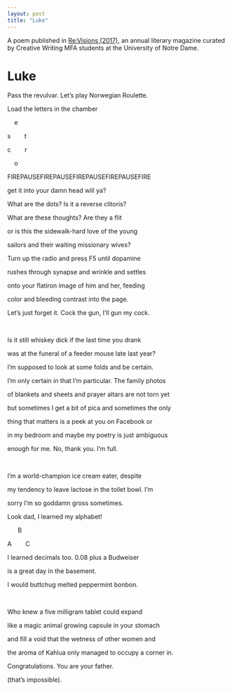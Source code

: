 ```yaml
---
layout: post
title: "Luke"
---
```


A poem published in [Re:Visions (2017)](https://issuu.com/nd_mfa_creative_writing/docs/revisions2017), an annual literary magazine curated by Creative Writing MFA students at the University of Notre Dame.

# Luke 

Pass the revulvar. Let’s play Norwegian Roulette.

Load the letters in the chamber


&nbsp;&nbsp;&nbsp;&nbsp;e

s&nbsp;&nbsp;&nbsp;&nbsp;&nbsp;&nbsp;&nbsp;&nbsp;t

c&nbsp;&nbsp;&nbsp;&nbsp;&nbsp;&nbsp;&nbsp;&nbsp;r

&nbsp;&nbsp;&nbsp;&nbsp;o


FIREPAUSEFIREPAUSEFIREPAUSEFIREPAUSEFIRE

get it into your damn head will ya?

What are the dots? Is it a reverse clitoris?

What are these thoughts? Are they a flit

or is this the sidewalk-hard love of the young

sailors and their waiting missionary wives?

Turn up the radio and press F5 until dopamine

rushes through synapse and wrinkle and settles

onto your flatiron image of him and her, feeding

color and bleeding contrast into the page.

Let’s just forget it. Cock the gun, I’ll gun my cock.

&nbsp;

Is it still whiskey dick if the last time you drank

was at the funeral of a feeder mouse late last year?

I’m supposed to look at some folds and be certain.

I’m only certain in that I’m particular. The family photos

of blankets and sheets and prayer altars are not torn yet

but sometimes I get a bit of pica and sometimes the only

thing that matters is a peek at you on Facebook or

in my bedroom and maybe my poetry is just ambiguous

enough for me. No, thank you. I’m full.

&nbsp;

I’m a world-champion ice cream eater, despite

my tendency to leave lactose in the toilet bowl. I’m

sorry I’m so goddamn gross sometimes.

Look dad, I learned my alphabet!

&nbsp;&nbsp;&nbsp;&nbsp;&nbsp;&nbsp;B

A&nbsp;&nbsp;&nbsp;&nbsp;&nbsp;&nbsp;&nbsp;&nbsp;C

I learned decimals too. 0.08 plus a Budweiser

is a great day in the basement.

I would buttchug melted peppermint bonbon.

&nbsp;

Who knew a five milligram tablet could expand

like a magic animal growing capsule in your stomach

and fill a void that the wetness of other women and

the aroma of Kahlua only managed to occupy a corner in.

Congratulations. You are your father.

(that’s impossible).


